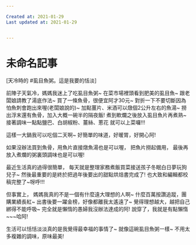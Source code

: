 ```yaml
---

Created at: 2021-01-29
Last updated at: 2021-01-29


---
```


# 未命名記事


\[天冷時的 #虱目魚粥。這是我要的恬淡\]

前陣子天氣冷，媽媽我迷上了吃虱目魚粥~
在菜市場裡頭看到肥美的虱目魚~
跟老闆娘請教了湯底作法~
買了一條魚骨，很便宜阿才30元~
對折一下不要切斷因為怕魚刺會跑出來喔(老闆娘說的)~
加點薑片、米酒可以燉個2公升左右的魚湯~
撈出浮末還有魚骨，加入大概一碗半的隔夜飯!
煮到軟爛之後放入虱目魚片再煮熟~
接著調味一點點鹽巴、白胡椒粉、薑絲、蔥花
就可以上菜囉!!!

這樣一大鍋我可以吃個二天啊~
好簡單的味道，好暖胃，好開心阿!

如果沒辦法買到魚骨，用魚片直接燉魚湯也是可以喔，
把魚片撈起備用，
最後再放入煮爛的粥裏頭調味也是可以喔!

最近生活真的過得很簡單，
每天就是整理家務煮飯買菜接送孩子冬眠白日夢玩狗兒子~
然後最重要的是終於把過年後要出的甜點烘焙書完成了!
也大致和編輯都校稿完整了~呀呼!!!

但事實上，
媽媽我真的不是一個有什麼遠大理想的人啊~
什麼百萬按讚追蹤，團購業績長紅~
出書後要一躍金榜，好像都離我太遙遠了~
覺得理想越大，越把自己綁得不能呼吸~
完全就是懶惰的愚婦我沒辦法達成的阿!
說穿了，我就是有點懶惰~~~哈阿!

生活可以恬恬淡淡真的是我覺得最幸福的事情了~
就像這碗虱目魚粥一樣~
不用太多複雜的調味，原味最美!

